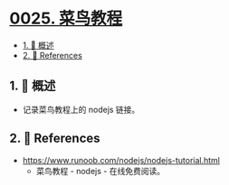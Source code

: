 # [0025. 菜鸟教程](https://github.com/Tdahuyou/TNotes.nodejs/tree/main/notes/0025.%20%E8%8F%9C%E9%B8%9F%E6%95%99%E7%A8%8B)

<!-- region:toc -->

- [1. 📝 概述](#1--概述)
- [2. 🔗 References](#2--references)

<!-- endregion:toc -->

## 1. 📝 概述

- 记录菜鸟教程上的 nodejs 链接。

## 2. 🔗 References

- https://www.runoob.com/nodejs/nodejs-tutorial.html
  - 菜鸟教程 - nodejs - 在线免费阅读。
